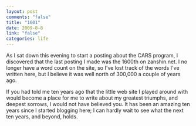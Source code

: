 ```yaml
--- 
layout: post
comments: "false"
title: "1601"
date: 2009-8-8
link: "false"
categories: life
---
```

As I sat down this evening to start a posting about the CARS program, I discovered that the last posting I made was the 1600th on zanshin.net. I no longer have a word count on the site, so I've lost track of the words I've written here, but I believe it was well north of 300,000 a couple of years ago.

If you had told me ten years ago that the little web site I played around with would become a place for me to write about my greatest triumphs, and deepest sorrows, I would not have believed you. It has been an amazing ten years since I started blogging here; I can hardly wait to see what the next ten years, and beyond, holds.

